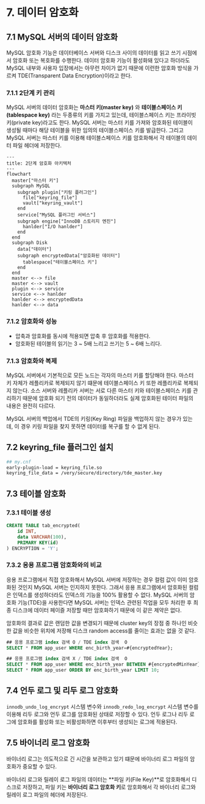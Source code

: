 # 7. 데이터 암호화

## 7.1 MySQL 서버의 데이터 암호화

MySQL 암호화 기능은 데이터베이스 서버와 디스크 사이의 데이터를 읽고 쓰기 시점에서 암호화 또는 복호화를 수행한다.
데이터 암호화 기능이 활성화돼 있다고 하더라도 MySQL 내부와 사용자 입장에서는 아무런 차이가 없기 때문에 이런한 암호화 방식을 가르켜 TDE(Transparent Data Encryption)이라고 한다.

### 7.1.1 2단계 키 관리

MySQL 서버의 데이터 암호화는 **마스터 키(master key)** 와 **테이블스페이스 키(tablespace key)** 라는 두종류의 키를 가지고 있는데, 테이블스페이스 키는 프라이빗 키(private key)라고도 한다.
MySQL 서버는 마스터 키를 가져와 암호화된 테이블이 생성될 때마다 해당 테이블을 위한 임의의 테이블스페이스 키를 발급한다.
그리고 MySQL 서버는 마스터 키를 이용해 테이블스페이스 키를 암호화해서 각 테이블의 데이터 파일 헤더에 저장한다.

```mermaid
---
title: 2단계 암호화 아키텍처
---
flowchart 
  master["마스터 키"]
  subgraph MySQL
    subgraph plugin["키링 플러그인"]
      file["keyring_file"]
      vault["keyring_vault"]
    end
    service["MySQL 플러그인 서비스"]
    subgraph engine["InnoDB 스토리지 엔진"]
      hanlder["I/O hanlder"]
    end
  end
  subgraph Disk
    data["데이터"]
    subgraph encryptedData["암호화된 데이터"]
      tablespace["테이블스페이스 키"]
    end
  end
  master <--> file
  master <--> vault
  plugin <--> service
  service <--> hanlder
  hanlder <--> encryptedData
  hanlder <--> data
```

### 7.1.2 암호화와 성능

- 압축과 암호화를 동시에 적용되면 압축 후 암호화를 적용한다.
- 암호화된 테이블의 읽기는 3 ~ 5배 느리고 쓰기는 5 ~ 6배 느리다.

### 7.1.3 암호화와 복제

MySQL 서버에서 기본적으로 모든 노드는 각자의 마스터 키를 할당해야 한다.
마스터 키 자체가 레플리카로 복제되지 않기 떄문에 테이블스페이스 키 또한 레플리카로 복제되지 않는다.
소스 서버와 레플리카 서버는 서로 다른 마스터 키와 테이블스페이스 키를 관리하기 때문에 암호화 되기 전의 데이터가 동일하더라도 실제 암호화된 테이터 파일의 내용은 완전히 다르다.

MySQL 서버의 백업에서 TDE의 키링(Key Ring) 파일을 백업하지 않는 경우가 있는데, 이 경우 키링 파일을 찾지 못하면 데이터를 복구를 할 수 없게 된다.

## 7.2 keyring_file 플러그인 설치

```bash
## my.cnf
early-plugin-load = keyring_file.so
keyring_file_data = /very/secure/directory/tde_master.key
```

## 7.3 테이블 암호화

### 7.3.1 테이블 생성

```sql
CREATE TABLE tab_encrypted(
    id INT,
    data VARCHAR(100),
    PRIMARY KEY(id)
) ENCRYPTION = 'Y';
```

### 7.3.2 응용 프로그램 암호화와의 비교

응용 프로그램에서 직접 암호화해서 MySQL 서버에 저장하는 경우 컬럼 값이 이미 암호화된 것인지 MySQL 서버는 인지하지 못한다.
그래서 응용 프로그램에서 암호화된 컬럼은 인덱스를 생성하더라도 인덱스의 기능을 100% 활용할 수 없다.
MySQL 서버의 암호화 기능(TDE)을 사용한다면 MySQL 서버는 인덱스 관련된 작업을 모두 처리한 후 최종 디스크에 데이터 페이즐 저장할 때만 암호화하기 때문에 이 같은 제약은 없다.

암호화의 결과로 값은 랜덤한 값을 변경되기 때문에 cluster key의 장점 중 하나인 비슷한 값을 비슷한 위치에 저장해 디스크 random access를 줄이는 효과는 없을 것 같다.

```sql
## 응용 프로그램 index 검색 O / TDE index 검색  O
SELECT * FROM app_user WHERE enc_birth_year=#{encryptedYear};

## 응용 프로그램 index 검색 X / TDE index 검색  O
SELECT * FROM app_user WHERE enc_birth_year BETWEEN #{encryptedMinYear} AND #{encryptedMaxYear};
SELECT * FROM app_user ORDER BY enc_birth_year LIMIT 10;
```

## 7.4 언두 로그 및 리두 로그 암호화

`innodb_undo_log_encrypt` 시스템 변수와 `innodb_redo_log_encrypt` 시스템 변수를 이용해 리두 로그와 언두 로그를 암호화된 상태로 저장할 수 있다.
언두 로그나 리두 로그에 암호화를 활성화 또는 비활성화하면 이후부터 생성되는 로그에 적용된다.

## 7.5 바이너리 로그 암호화

바이너리 로그는 의도적으로 긴 시간을 보관하고 있기 떄문에 바이너리 로그 파일의 암호화가 중요할 수 있다.

바이너리 로그와 릴레이 로그 파일의 데이터는 **파일 키(File Key)**로 암호화해서 디스크로 저장하고, 파일 키는 **바이너리 로그 암호화 키**로 암호화해서 각 바이너리 로그와 릴레이 로그 파일의 헤더에 저장된다.
